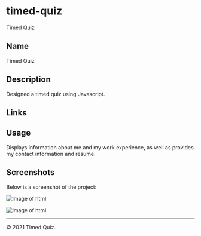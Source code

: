 # timed-quiz
Timed Quiz

## Name
Timed Quiz


## Description
Designed a timed quiz using Javascript.


## Links
<!-- [Source Code](https://github.com/asantercureton/personal-portfolio/)


[Description Link](https://asantercureton.github.io/personal-portfolio/) -->


## Usage
Displays information about me and my work experience, as well as provides my contact information and resume.


## Screenshots
Below is a screenshot of the project:

![Image of html](./images/ppw1.jpg)


![Image of html](./images/ppw2.jpg)


---
© 2021 Timed Quiz.